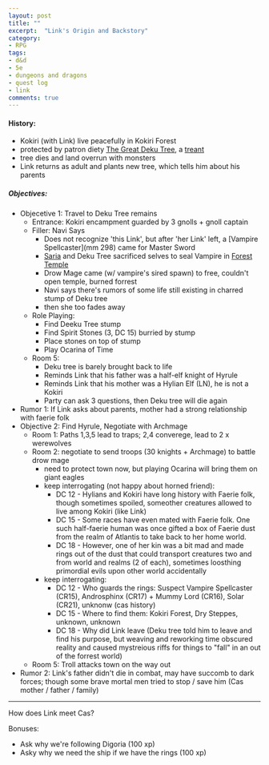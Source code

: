 ```yaml
---
layout: post
title: ""
excerpt:  "Link's Origin and Backstory"
category:
- RPG
tags:
- d&d
- 5e
- dungeons and dragons
- quest log
- link
comments: true
---
```


<!-- 
DM Notes:
- designed to level up before Ellion Castle Quest
-->

#### History:
- Kokiri (with Link) live peacefully in Kokiri Forest
- protected by patron diety [The Great Deku Tree](http://zelda.gamepedia.com/Great_Deku_Tree), a [treant](https://chisaipete.github.io/bestiary/creatures/treant)
- tree dies and land overrun with monsters
- Link returns as adult and plants new tree, which tells him about his parents

##### Objectives:

- Objecetive 1: Travel to Deku Tree remains
  - Entrance:  Kokiri encampment guarded by 3 gnolls + gnoll captain
  - Filler: Navi Says
    - Does not recognize 'this Link', but after 'her Link' left, a [Vampire Spellcaster](mm 298) came for Master Sword
    - [Saria](http://zelda.gamepedia.com/Saria) and Deku Tree sacrificed selves to seal Vampire in [Forest Temple](http://zelda.gamepedia.com/Forest_Temple_(Ocarina_of_Time))
    - Drow Mage came (w/ vampire's sired spawn) to free, couldn't open temple, burned forrest
    - Navi says there's rumors of some life still existing in charred stump of Deku tree
    - then she too fades away
  - Role Playing:
    - Find Deeku Tree stump
    - Find Spirit Stones (3, DC 15) burried by stump
    - Place stones on top of stump
    - Play Ocarina of Time
  - Room 5: 
    - Deku tree is barely brought back to life
    - Reminds Link that his father was a half-elf knight of Hyrule
    - Reminds Link that his mother was a Hylian Elf (LN), he is not a Kokiri
    - Party can ask 3 questions, then Deku tree will die again
- Rumor 1:  If Link asks about parents, mother had a strong relationship with faerie folk
- Objective 2: Find Hyrule, Negotiate with Archmage
  - Room 1:  Paths 1,3,5 lead to traps; 2,4 converege, lead to 2 x werewolves
  - Room 2: negotiate to send troops (30 knights + Archmage) to battle drow mage
    - need to protect town now, but playing Ocarina will bring them on giant eagles
    - keep interrogating (not happy about horned friend):
      - DC 12 - Hylians and Kokiri have long history with Faerie folk, though sometimes spoiled, someother creatures allowed to live among Kokiri (like Link)
      - DC 15 - Some races have even mated with Faerie folk.  One such half-faerie human was once gifted a box of Faerie dust from the realm of Atlantis to take back to her home world.
      - DC 18 - However, one of her kin was a bit mad and made rings out of the dust that could transport creatures two and from world and realms (2 of each), sometimes loosthing primordial evils upon other world accidentally
    - keep interrogating:
      - DC 12 - Who guards the rings: Suspect Vampire Spellcaster (CR15), Androsphinx (CR17) + Mummy Lord (CR16), Solar (CR21), unknonw (cas history)
      - DC 15 - Where to find them: Kokiri Forest, Dry Steppes, unknown, unknown
      - DC 18 - Why did  Link leave (Deku tree told him to leave and find his purpose, but weaving and reworking time obscured reality and caused mystreious riffs for things to "fall" in an out of the forrest world)
  - Room 5:  Troll attacks town on the way out
- Rumor 2:  Link's father didn't die in combat, may have succomb to dark forces; though some brave mortal men tried to stop / save him (Cas mother / father / family)


---
How does Link meet Cas?

Bonuses:
- Ask why we're following Digoria (100 xp)
- Asky why we need the ship if we have the rings (100 xp)
